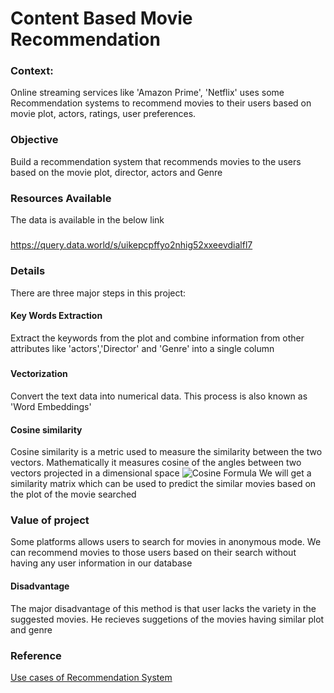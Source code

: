 # Content Based Movie Recommendation
### Context:
Online streaming services like 'Amazon Prime', 'Netflix' uses some Recommendation systems to recommend movies to their users based on movie plot, actors, ratings, user preferences.
### Objective
Build a recommendation system that recommends movies to the users based on the movie plot, director, actors and Genre 
### Resources Available
The data is available in the below link
#####
https://query.data.world/s/uikepcpffyo2nhig52xxeevdialfl7
### Details
There are three major steps in this project:
#### Key Words Extraction  
Extract the keywords from the plot and combine information from other attributes like 'actors','Director' and 'Genre' into a single column  
##### 
#### Vectorization
Convert the text data into numerical data. This process is also known as 'Word Embeddings'
#### Cosine similarity
Cosine similarity is a metric used to measure the similarity between the two vectors. Mathematically it measures cosine of the angles between two vectors projected in a dimensional space
![Cosine Formula](https://github.com/VAMSEE92/MovieRecommendationSystem/tree/main/Images)
We will get a similarity matrix which can be used to predict the similar movies based on the plot of the movie searched
### Value of project
Some platforms allows users to search for movies in anonymous mode. We can recommend movies to those users based on their search without having any user information in our database
#### Disadvantage
The major disadvantage of this method is that user lacks the variety in the suggested movies. He recieves suggetions of the movies having similar plot and genre
### Reference
[Use cases of Recommendation System](https://emerj.com/ai-sector-overviews/use-cases-recommendation-systems/)    
